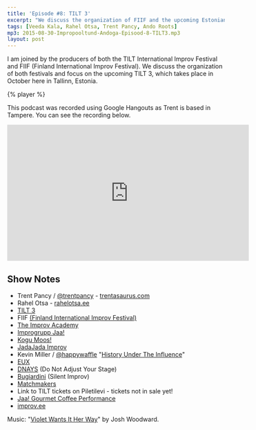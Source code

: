 ```yaml
---
title: 'Episode #8: TILT 3'
excerpt: "We discuss the organization of FIIF and the upcoming Estonian improv festival TILT 3 (2015)"
tags: [Veeda Kala, Rahel Otsa, Trent Pancy, Ando Roots]
mp3: 2015-08-30-Impropooltund-Andoga-Episood-8-TILT3.mp3
layout: post
---
```


I am joined by the producers of both the TILT International Improv Festival and FIIF (Finland International Improv Festival). We discuss the organization of both festivals and focus on the upcoming TILT 3, which takes place in October here in Tallinn, Estonia.

{% player %}

This podcast was recorded using Google Hangouts as Trent is based in Tampere. You can see the recording below.

<iframe width="560" height="315" src="https://www.youtube.com/embed/T1ST-KuZrhs" frameborder="0" allowfullscreen></iframe>

## Show Notes

- Trent Pancy / [@trentpancy](https://twitter.com/trentpancy) - [trentasaurus.com](http://www.trentasaurus.com)
- Rahel Otsa - [rahelotsa.ee](http://rahelotsa.ee)
- [TILT 3](http://improfestival.ee)
- FIIF [(Finland International Improv Festival)](http://www.finlandimprovfestival.com)
- [The Improv Academy](http://theimprovacademy.com)
- [Improgrupp Jaa!](http://jaa.ee)
- [Kogu Moos!](http://improv.ee/trupid/kogu-moos)
- [JadaJada Improv](http://www.jadajadaimprov.com)
- Kevin Miller / [@happywaffle](https://twitter.com/happywaffle) "[History Under The Influence](https://www.facebook.com/historyundertheinfluence)"
- [EUX](http://www.euximpro.fr/about-the-ensemble)
- [DNAYS](http://www.dnays.com) (Do Not Adjust Your Stage)
- [Bugiardini](http://www.silentimprov.com) (Silent Improv)
- [Matchmakers](https://www.facebook.com/pages/Improv-SHOW-Matchmakers/682311398509364?sk=timeline)
- Link to TILT tickets on Piletilevi - tickets not in sale yet!
- [Jaa! Gourmet Coffee Performance](http://improv.ee/events/improgrupp-jaa-citys-2)
- [improv.ee](http://improv.ee)

Music: "[Violet Wants It Her Way](http://www.joshwoodward.com/song/VioletWantsItHerWay)" by Josh Woodward.